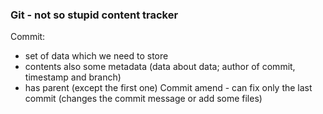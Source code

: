 ### Git - not so stupid content tracker
Commit:
- set of data which we need to store
- contents also some metadata (data about data; author of commit, timestamp and branch)
- has parent (except the first one)
  Commit amend - can fix only the last commit (changes the commit message or add some files)

